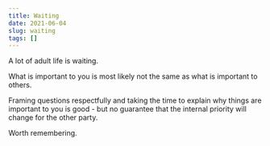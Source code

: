 ```yaml
---
title: Waiting
date: 2021-06-04
slug: waiting
tags: []
---
```


A lot of adult life is waiting.

What is important to you is most likely not the same as what is important to others.

Framing questions respectfully and taking the time to explain why things are important to you is good - but no guarantee that the internal priority will change for the other party.

Worth remembering.


